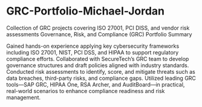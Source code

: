 # GRC-Portfolio-Michael-Jordan
Collection of GRC projects covering ISO 27001, PCI DISS, and vendor risk assessments
Governance, Risk, and Compliance (GRC) Portfolio Summary

Gained hands-on experience applying key cybersecurity frameworks including ISO 27001, NIST, PCI DSS, and HIPAA to support regulatory compliance efforts. Collaborated with SecureTech’s GRC team to develop governance structures and draft policies aligned with industry standards. Conducted risk assessments to identify, score, and mitigate threats such as data breaches, third-party risks, and compliance gaps. Utilized leading GRC tools—SAP GRC, HIPAA One, RSA Archer, and AuditBoard—in practical, real-world scenarios to enhance compliance readiness and risk management.
